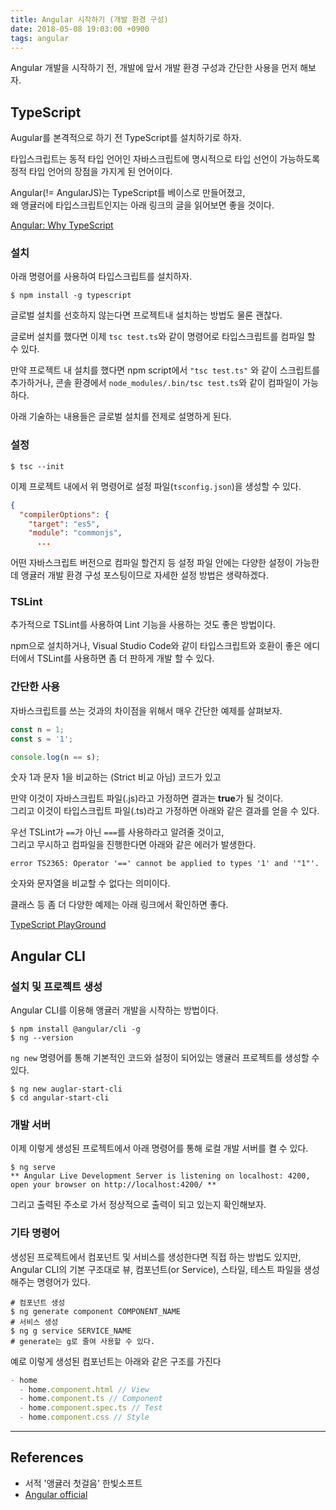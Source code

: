 ```yaml
---
title: Angular 시작하기 (개발 환경 구성)
date: 2018-05-08 19:03:00 +0900
tags: angular
---
```


Angular 개발을 시작하기 전, 개발에 앞서 개발 환경 구성과 간단한 사용을 먼저 해보자.


## TypeScript

Augular를 본격적으로 하기 전 TypeScript를 설치하기로 하자.

타입스크립트는 동적 타입 언어인 자바스크립트에 명시적으로 타입 선언이 가능하도록 정적 타입 언어의 장점을 가지게 된 언어이다.  

Angular(!= AngularJS)는 TypeScript를 베이스로 만들어졌고,  
왜 앵귤러에 타입스크립트인지는 아래 링크의 글을 읽어보면 좋을 것이다.

[Angular: Why TypeScript](https://github.com/not-for-me/til/blob/master/angular2/translations/writing_angular2_in_typescript.md)

### 설치

아래 명령어를 사용하여 타입스크립트를 설치하자.

```shell
$ npm install -g typescript
```

글로벌 설치를 선호하지 않는다면 프로젝트내 설치하는 방법도 물론 괜찮다.

글로버 설치를 했다면 이제 `tsc test.ts`와 같이 명령어로 타입스크립트를 컴파일 할 수 있다.

만약 프로젝트 내 설치를 했다면 npm script에서 `"tsc test.ts"` 와 같이 스크립트를 추가하거나, 
콘솔 환경에서 `node_modules/.bin/tsc test.ts`와 같이 컴파일이 가능하다.

아래 기술하는 내용들은 글로벌 설치를 전제로 설명하게 된다.

### 설정

```shell
$ tsc --init
```

이제 프로젝트 내에서 위 명령어로 설정 파일(`tsconfig.json`)을 생성할 수 있다.

```json
{
  "compilerOptions": {
    "target": "es5",
    "module": "commonjs",
      ...
```

어떤 자바스크립트 버전으로 컴파일 할건지 등 설정 파일 안에는 다양한 설정이 가능한데 앵귤러 개발 환경 구성 포스팅이므로 자세한 설정 방법은 생략하겠다.

### TSLint

추가적으로 TSLint를 사용하여 Lint 기능을 사용하는 것도 좋은 방법이다.

npm으로 설치하거나, Visual Studio Code와 같이 타입스크립트와 호환이 좋은 에디터에서 TSLint를 사용하면 좀 더 판하게 개발 할 수 있다.

### 간단한 사용

자바스크립트를 쓰는 것과의 차이점을 위해서 매우 간단한 예제를 살펴보자.

```javascript
const n = 1;
const s = '1';

console.log(n == s);
```
숫자 1과 문자 1을 비교하는 (Strict 비교 아님) 코드가 있고

만약 이것이 자바스크립트 파일(.js)라고 가정하면 결과는 **true**가 될 것이다.  
그리고 이것이 타입스크립트 파일(.ts)라고 가정하면 아래와 같은 결과를 얻을 수 있다.  

우선 TSLint가 `==`가 아닌 `===`를 사용하라고 알려줄 것이고,  
그리고 무시하고 컴파일을 진행한다면 아래와 같은 에러가 발생한다.

```shell
error TS2365: Operator '==' cannot be applied to types '1' and '"1"'.
```

숫자와 문자열을 비교할 수 없다는 의미이다.

클래스 등 좀 더 다양한 예제는 아래 링크에서 확인하면 좋다.

[TypeScript PlayGround](http://www.typescriptlang.org/play/)







## Angular CLI

### 설치 및 프로젝트 생성

Angular CLI를 이용해 앵귤러 개발을 시작하는 방법이다.

```shell
$ npm install @angular/cli -g
$ ng --version
```

`ng new` 명령어를 통해 기본적인 코드와 설정이 되어있는 앵귤러 프로젝트를 생성할 수 있다.

```shell
$ ng new auglar-start-cli
$ cd angular-start-cli
```

### 개발 서버

이제 이렇게 생성된 프로젝트에서 아래 명령어를 통해 로컬 개발 서버를 켤 수 있다.

```shell
$ ng serve
** Angular Live Development Server is listening on localhost: 4200, open your browser on http://localhost:4200/ **
```

그리고 출력된 주소로 가서 정상적으로 출력이 되고 있는지 확인해보자.

### 기타 명령어

생성된 프로젝트에서 컴포넌트 및 서비스를 생성한다면 직접 하는 방법도 있지만,  
Angular CLI의 기본 구조대로 뷰, 컴포넌트(or Service), 스타일, 테스트 파일을 생성해주는 명령어가 있다.

```shell
# 컴포넌트 생성
$ ng generate component COMPONENT_NAME
# 서비스 생성
$ ng g service SERVICE_NAME
# generate는 g로 줄여 사용할 수 있다.
```

예로 이렇게 생성된 컴포넌트는 아래와 같은 구조를 가진다
```javascript
- home
  - home.component.html // View
  - home.component.ts // Component
  - home.component.spec.ts // Test
  - home.component.css // Style
```

---

## References
- 서적 '앵귤러 첫걸음' 한빛소프트
- [Angular official](https://angular.io/guide/quickstart)
